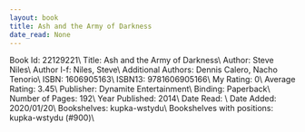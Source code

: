```yaml
---
layout: book
title: Ash and the Army of Darkness
date_read: None
---
```


Book Id: 22129221\ 
Title: Ash and the Army of Darkness\ 
Author: Steve Niles\ 
Author l-f: Niles, Steve\ 
Additional Authors: Dennis Calero, Nacho Tenorio\ 
ISBN: 1606905163\ 
ISBN13: 9781606905166\ 
My Rating: 0\ 
Average Rating: 3.45\ 
Publisher: Dynamite Entertainment\ 
Binding: Paperback\ 
Number of Pages: 192\ 
Year Published: 2014\ 
Date Read: \ 
Date Added: 2020/01/20\ 
Bookshelves: kupka-wstydu\ 
Bookshelves with positions: kupka-wstydu (#900)\ 

